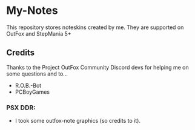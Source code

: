 # My-Notes

This repository stores noteskins created by me.
They are supported on OutFox and StepMania 5+

## Credits

Thanks to the Project OutFox Community Discord devs for helping me on some questions and to...
- R.O.B.-Bot
- PCBoyGames

### PSX DDR:
* I took some outfox-note graphics (so credits to it).

